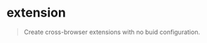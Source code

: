 # extension

> Create cross-browser extensions with no buid configuration.

<!--
  Use the "extension" package as an alias for the @extension-create/develop package.

  If the user runs "npx extension dev/build/start <my-extension>"
    - Execute normally.

  If the user tries to execute "npx extension create <my-extension>":
    - Pick up the "create" argument and ignore, use the next argument as
      the project path/name for the package "extension-create", then download and execute it.
-->
